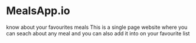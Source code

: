 # MealsApp.io

know about your favourites meals This is a single page website where you can seach about any meal and you can also add it into on your favourite list

